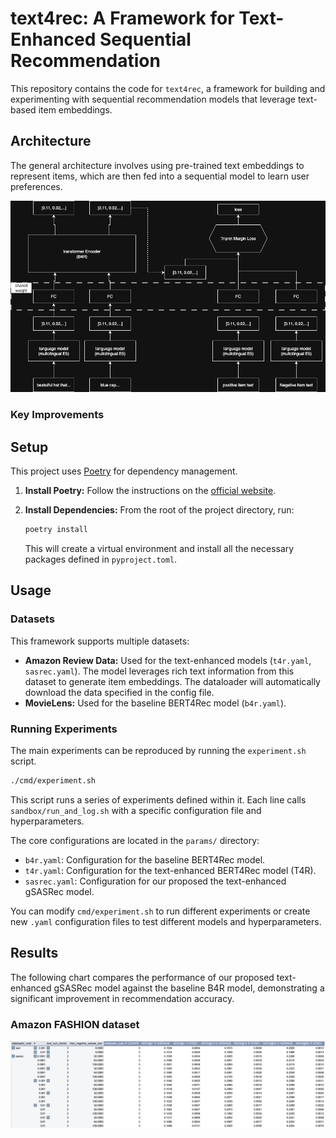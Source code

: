 # text4rec: A Framework for Text-Enhanced Sequential Recommendation

This repository contains the code for `text4rec`, a framework for building and experimenting with sequential recommendation models that leverage text-based item embeddings.

## Architecture

The general architecture involves using pre-trained text embeddings to represent items, which are then fed into a sequential model to learn user preferences.

<img src=Images/archtecture.png width=800>

### Key Improvements

## Setup

This project uses [Poetry](https://python-poetry.org/) for dependency management.

1.  **Install Poetry:** Follow the instructions on the [official website](https://python-poetry.org/docs/#installation).

2.  **Install Dependencies:** From the root of the project directory, run:
    ```bash
    poetry install
    ```
    This will create a virtual environment and install all the necessary packages defined in `pyproject.toml`.

## Usage

### Datasets

This framework supports multiple datasets:

-   **Amazon Review Data:** Used for the text-enhanced models (`t4r.yaml`, `sasrec.yaml`). The model leverages rich text information from this dataset to generate item embeddings. The dataloader will automatically download the data specified in the config file.
-   **MovieLens:** Used for the baseline BERT4Rec model (`b4r.yaml`).

### Running Experiments

The main experiments can be reproduced by running the `experiment.sh` script.

```bash
./cmd/experiment.sh
```

This script runs a series of experiments defined within it. Each line calls `sandbox/run_and_log.sh` with a specific configuration file and hyperparameters.

The core configurations are located in the `params/` directory:
-   `b4r.yaml`: Configuration for the baseline BERT4Rec model.
-   `t4r.yaml`: Configuration for the text-enhanced BERT4Rec model (T4R).
-   `sasrec.yaml`: Configuration for our proposed the text-enhanced gSASRec model.

You can modify `cmd/experiment.sh` to run different experiments or create new `.yaml` configuration files to test different models and hyperparameters.

## Results

The following chart compares the performance of our proposed text-enhanced gSASRec model against the baseline B4R model, demonstrating a significant improvement in recommendation accuracy.

### Amazon FASHION dataset
![gSASRec vs B4R Results](Images/t4rvsb4r.png)
